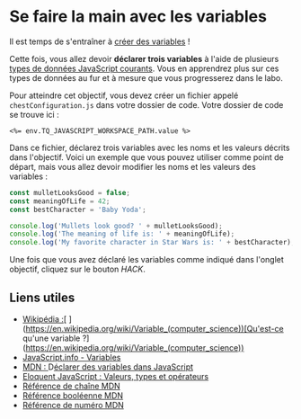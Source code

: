 # Se faire la main avec les variables

Il est temps de s'entraîner à [créer des variables](https://javascript.info/variables)&nbsp;!

Cette fois, vous allez devoir **déclarer trois variables** à l'aide de plusieurs [types de données JavaScript courants](https://developer.mozilla.org/en-US/docs/Web/JavaScript/Data_structures). Vous en apprendrez plus sur ces types de données au fur et à mesure que vous progresserez dans le labo.

Pour atteindre cet objectif, vous devez créer un fichier appelé `chestConfiguration.js` dans votre dossier de code. Votre dossier de code se trouve ici&nbsp;:

`<%= env.TQ_JAVASCRIPT_WORKSPACE_PATH.value %>`

Dans ce fichier, déclarez trois variables avec les noms et les valeurs décrits dans l'objectif. Voici un exemple que vous pouvez utiliser comme point de départ, mais vous allez devoir modifier les noms et les valeurs des variables&nbsp;:

```js
const mulletLooksGood = false;
const meaningOfLife = 42;
const bestCharacter = 'Baby Yoda';

console.log('Mullets look good? ' + mulletLooksGood);
console.log('The meaning of life is: ' + meaningOfLife);
console.log('My favorite character in Star Wars is: ' + bestCharacter);
```

Une fois que vous avez déclaré les variables comme indiqué dans l'onglet objectif, cliquez sur le bouton *HACK*.

## Liens utiles

* [Wikipédia&nbsp;:](https://en.wikipedia.org/wiki/Variable_(computer_science))[ ](https://en.wikipedia.org/wiki/Variable_(computer_science))[Qu'est-ce qu'une variable&nbsp;?](https://en.wikipedia.org/wiki/Variable_(computer_science))
* [JavaScript.info - Variables](https://javascript.info/variables)
* [MDN&nbsp;:](https://developer.mozilla.org/en-US/docs/Web/JavaScript/Guide/Grammar_and_types#Declarations)[ ](https://developer.mozilla.org/en-US/docs/Web/JavaScript/Guide/Grammar_and_types#Declarations)D[éclarer des variables dans JavaScript](https://developer.mozilla.org/en-US/docs/Web/JavaScript/Guide/Grammar_and_types#Declarations)
* [Eloquent JavaScript&nbsp;:](https://eloquentjavascript.net/01_values.html)[ ](https://eloquentjavascript.net/01_values.html)[Valeurs, types et opérateurs](https://eloquentjavascript.net/01_values.html)
* [Référence de chaîne MDN](https://developer.mozilla.org/en-US/docs/Web/JavaScript/Reference/Global_Objects/String)
* [Référence booléenne MDN](https://developer.mozilla.org/en-US/docs/Web/JavaScript/Reference/Global_Objects/Boolean)
* [Référence de numéro MDN](https://developer.mozilla.org/en-US/docs/Web/JavaScript/Reference/Global_Objects/Number)